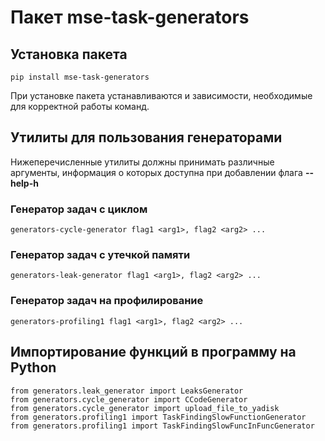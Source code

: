 # Пакет mse-task-generators 
## Установка пакета
```
pip install mse-task-generators
```
При установке пакета устанавливаются и зависимости, необходимые для корректной работы команд.

## Утилиты для пользования генераторами
Нижеперечисленные утилиты должны принимать различные аргументы, информация о которых доступна при добавлении флага **--help\-h**

### Генератор задач с циклом
```
generators-cycle-generator flag1 <arg1>, flag2 <arg2> ...
```

### Генератор задач с утечкой памяти
```
generators-leak-generator flag1 <arg1>, flag2 <arg2> ...
```

### Генератор задач на профилирование 
```
generators-profiling1 flag1 <arg1>, flag2 <arg2> ...
```



## Импортирование функций в программу на Python

```
from generators.leak_generator import LeaksGenerator
from generators.cycle_generator import CCodeGenerator
from generators.cycle_generator import upload_file_to_yadisk
from generators.profiling1 import TaskFindingSlowFunctionGenerator
from generators.profiling1 import TaskFindingSlowFuncInFuncGenerator
```